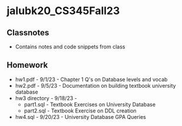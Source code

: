 # jalubk20_CS345Fall23
## Classnotes
- Contains notes and code snippets from class

## Homework 
- hw1.pdf - 9/1/23 - Chapter 1 Q's on Database levels and vocab
- hw2.pdf - 9/5/23 - Documentation on building textbook university database
- hw3 directory - 9/18/23 - 
    * part1.sql - Textbook Exercises on University Database
    * part2.sql - Textbook Exercise on DDL creation
- hw4.sql - 9/20/23 - University Database GPA Queries 